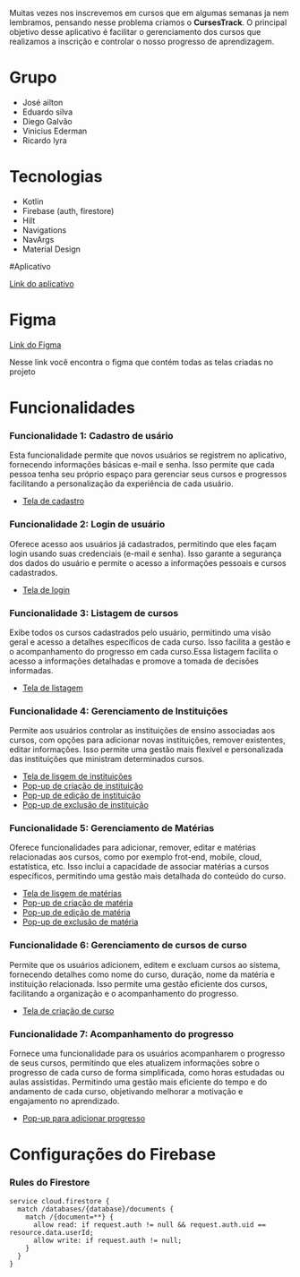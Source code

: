 Muitas vezes nos inscrevemos em cursos que em algumas semanas ja nem lembramos, pensando nesse problema criamos o **CursesTrack**. O principal objetivo desse aplicativo é facilitar o gerenciamento dos cursos que realizamos a inscrição e controlar o nosso progresso de aprendizagem.

# Grupo
- José ailton
- Eduardo silva
- Diego Galvão
- Vinicius Ederman
- Ricardo lyra

# Tecnologias
- Kotlin
- Firebase (auth, firestore)
- Hilt
- Navigations
- NavArgs
- Material Design

#Aplicativo 

[Link do aplicativo](https://play.google.com/store/apps/details?id=com.eduardosdl.coursestrack&pcampaignid=web_share)

# Figma

[Link do Figma](https://www.figma.com/file/iwVsKYuAVjpKLJwWJQAsY8/App-CoursesTrack?type=design&node-id=0%3A1&mode=design&t=9sr73aL2OLI5iQkR-1)

Nesse link você encontra o figma que contém todas as telas criadas no projeto

# Funcionalidades

### Funcionalidade 1: Cadastro de usário

Esta funcionalidade permite que novos usuários se registrem no aplicativo, fornecendo informações básicas e-mail e senha. Isso permite que cada pessoa tenha seu próprio espaço para gerenciar seus cursos e progressos facilitando a personalização da experiência de cada usuário.

- [Tela de cadastro](https://www.figma.com/file/iwVsKYuAVjpKLJwWJQAsY8/App-CoursesTrack?type=design&node-id=24%3A390&mode=design&t=9sr73aL2OLI5iQkR-1)

### Funcionalidade 2: Login de usuário

Oferece acesso aos usuários já cadastrados, permitindo que eles façam login usando suas credenciais (e-mail e senha). Isso garante a segurança dos dados do usuário e permite o acesso a informações pessoais e cursos cadastrados.

- [Tela de login](https://www.figma.com/file/iwVsKYuAVjpKLJwWJQAsY8/App-CoursesTrack?type=design&node-id=1%3A3&mode=design&t=9sr73aL2OLI5iQkR-1)

### Funcionalidade 3: Listagem de cursos

Exibe todos os cursos cadastrados pelo usuário, permitindo uma visão geral e acesso a detalhes específicos de cada curso. Isso facilita a gestão e o acompanhamento do progresso em cada curso.Essa listagem facilita o acesso a informações detalhadas e promove a tomada de decisões informadas.

- [Tela de listagem](https://www.figma.com/file/iwVsKYuAVjpKLJwWJQAsY8/App-CoursesTrack?type=design&node-id=80%3A1439&mode=design&t=9sr73aL2OLI5iQkR-1)

### Funcionalidade 4: Gerenciamento de Instituições

Permite aos usuários controlar as instituições de ensino associadas aos cursos, com opções para adicionar novas instituições, remover existentes, editar informações. Isso permite uma gestão mais flexível e personalizada das instituições que ministram determinados cursos.

- [Tela de lisgem de instituições](https://www.figma.com/file/iwVsKYuAVjpKLJwWJQAsY8/App-CoursesTrack?type=design&node-id=195%3A739&mode=design&t=9sr73aL2OLI5iQkR-1)
- [Pop-up de criação de instituição](https://www.figma.com/file/iwVsKYuAVjpKLJwWJQAsY8/App-CoursesTrack?type=design&node-id=137%3A2142&mode=design&t=9sr73aL2OLI5iQkR-1)
- [Pop-up de edição de instituição](https://www.figma.com/file/iwVsKYuAVjpKLJwWJQAsY8/App-CoursesTrack?type=design&node-id=195%3A729&mode=design&t=9sr73aL2OLI5iQkR-1)
- [Pop-up de exclusão de instituição](https://www.figma.com/file/iwVsKYuAVjpKLJwWJQAsY8/App-CoursesTrack?type=design&node-id=195%3A721&mode=design&t=9sr73aL2OLI5iQkR-1)

### Funcionalidade 5: Gerenciamento de Matérias

Oferece funcionalidades para adicionar, remover, editar e matérias relacionadas aos cursos, como por exemplo frot-end, mobile, cloud, estatística, etc. Isso inclui a capacidade de associar matérias a cursos específicos, permitindo uma gestão mais detalhada do conteúdo do curso.

- [Tela de lisgem de matérias](https://www.figma.com/file/iwVsKYuAVjpKLJwWJQAsY8/App-CoursesTrack?type=design&node-id=195%3A870&mode=design&t=9sr73aL2OLI5iQkR-1)
- [Pop-up de criação de matéria](https://www.figma.com/file/iwVsKYuAVjpKLJwWJQAsY8/App-CoursesTrack?type=design&node-id=105%3A3651&mode=design&t=9sr73aL2OLI5iQkR-1)
- [Pop-up de edição de matéria](https://www.figma.com/file/iwVsKYuAVjpKLJwWJQAsY8/App-CoursesTrack?type=design&node-id=195%3A860&mode=design&t=9sr73aL2OLI5iQkR-1)
- [Pop-up de exclusão de matéria](https://www.figma.com/file/iwVsKYuAVjpKLJwWJQAsY8/App-CoursesTrack?type=design&node-id=195%3A852&mode=design&t=9sr73aL2OLI5iQkR-1)

### Funcionalidade 6: Gerenciamento de cursos de curso

Permite que os usuários adicionem, editem e excluam cursos ao sistema, fornecendo detalhes como nome do curso, duração, nome da matéria e instituição relacionada. Isso permite uma gestão eficiente dos cursos, facilitando a organização e o acompanhamento do progresso.

- [Tela de criação de curso](https://www.figma.com/file/iwVsKYuAVjpKLJwWJQAsY8/App-CoursesTrack?type=design&node-id=78%3A892&mode=design&t=9sr73aL2OLI5iQkR-1)

### Funcionalidade 7: Acompanhamento do progresso

Fornece uma funcionalidade para os usuários acompanharem o progresso de seus cursos, permitindo que eles atualizem informações sobre o progresso de cada curso de forma simplificada, como horas estudadas ou aulas assistidas. Permitindo uma gestão mais eficiente do tempo e do andamento de cada curso, objetivando melhorar a motivação e engajamento no aprendizado.

- [Pop-up para adicionar progresso](https://www.figma.com/file/iwVsKYuAVjpKLJwWJQAsY8/App-CoursesTrack?type=design&node-id=105%3A1443&mode=design&t=9sr73aL2OLI5iQkR-1)

# Configurações do Firebase
### Rules do Firestore
```
service cloud.firestore {
  match /databases/{database}/documents {
    match /{document=**} {
      allow read: if request.auth != null && request.auth.uid == resource.data.userId;
      allow write: if request.auth != null;
    }
  }
}
```
